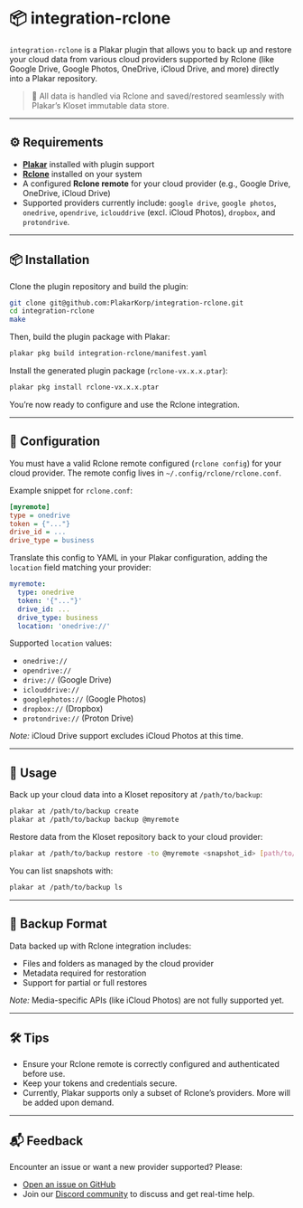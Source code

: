 # 📦 integration-rclone

`integration-rclone` is a Plakar plugin that allows you to back up and restore your cloud data from various cloud providers supported by Rclone (like Google Drive, Google Photos, OneDrive, iCloud Drive, and more) directly into a Plakar repository.

> 🔐 All data is handled via Rclone and saved/restored seamlessly with Plakar’s Kloset immutable data store.

---

## ⚙️ Requirements

* [**Plakar**](https://github.com/PlakarKorp/plakar) installed with plugin support
* [**Rclone**](https://rclone.org/install/) installed on your system
* A configured **Rclone remote** for your cloud provider (e.g., Google Drive, OneDrive, iCloud Drive)
* Supported providers currently include: `google drive`, `google photos`, `onedrive`, `opendrive`, `iclouddrive` (excl. iCloud Photos), `dropbox`, and `protondrive`.

---

## 📦 Installation

Clone the plugin repository and build the plugin:

```bash
git clone git@github.com:PlakarKorp/integration-rclone.git
cd integration-rclone
make
```

Then, build the plugin package with Plakar:

```bash
plakar pkg build integration-rclone/manifest.yaml
```

Install the generated plugin package (`rclone-vx.x.x.ptar`):

```bash
plakar pkg install rclone-vx.x.x.ptar
```

You’re now ready to configure and use the Rclone integration.

---

## 🔧 Configuration

You must have a valid Rclone remote configured (`rclone config`) for your cloud provider. The remote config lives in `~/.config/rclone/rclone.conf`.

Example snippet for `rclone.conf`:

```ini
[myremote]
type = onedrive
token = {"..."}
drive_id = ...
drive_type = business
```

Translate this config to YAML in your Plakar configuration, adding the `location` field matching your provider:

```yaml
myremote:
  type: onedrive
  token: '{"..."}'
  drive_id: ...
  drive_type: business
  location: 'onedrive://'
```

Supported `location` values:

* `onedrive://`
* `opendrive://`
* `drive://` (Google Drive)
* `iclouddrive://`
* `googlephotos://` (Google Photos)
* `dropbox://` (Dropbox)
* `protondrive://` (Proton Drive)

*Note:* iCloud Drive support excludes iCloud Photos at this time.

---

## 🚀 Usage

Back up your cloud data into a Kloset repository at `/path/to/backup`:

```bash
plakar at /path/to/backup create
plakar at /path/to/backup backup @myremote
```

Restore data from the Kloset repository back to your cloud provider:

```bash
plakar at /path/to/backup restore -to @myremote <snapshot_id> [path/to/file]
```

You can list snapshots with:

```bash
plakar at /path/to/backup ls
```

---

## 📂 Backup Format

Data backed up with Rclone integration includes:

* Files and folders as managed by the cloud provider
* Metadata required for restoration
* Support for partial or full restores

*Note:* Media-specific APIs (like iCloud Photos) are not fully supported yet.

---

## 🛠️ Tips

* Ensure your Rclone remote is correctly configured and authenticated before use.
* Keep your tokens and credentials secure.
* Currently, Plakar supports only a subset of Rclone’s providers. More will be added upon demand.

---

## 📬 Feedback

Encounter an issue or want a new provider supported? Please:

* [Open an issue on GitHub](https://github.com/PlakarKorp/plakar/issues/new?title=Rclone%20integration%20issue)
* Join our [Discord community](https://discord.gg/uuegtnF2Q5) to discuss and get real-time help.

